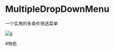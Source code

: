 # MultipleDropDownMenu

一个实用的多条件筛选菜单

![jj](https://cloud.githubusercontent.com/assets/6917228/8301521/01279a94-19c1-11e5-9ad9-193eb4736c51.gif)

#特色

